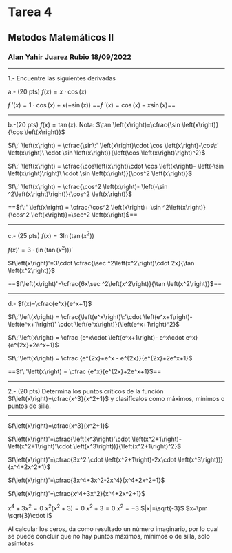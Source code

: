 # Tarea 4
## Metodos Matemáticos II  
### Alan Yahir Juarez Rubio 18/09/2022

---
1.- Encuentre las siguientes derivadas

a.- (20 pts) $f\left(x\right) = x\cdot \cos\left(x\right)$

$f\:' \left(x\right) =1\cdot\cos\left(x\right)+x\left(-\sin\left(x\right)\right)$
==$f\:' \left(x\right) =\cos\left(x\right)-x\sin \left(x\right)$==

---
b.-(20 pts) $f \left(x\right)=\tan(x)$. Nota: $\tan \left(x\right)=\cfrac{\sin \left(x\right)}{\cos \left(x\right)}$

$f\:' \left(x\right) = \cfrac{\sin\:' \left(x\right)\cdot \cos \left(x\right)-\cos\:' \left(x\right)\ \cdot \sin \left(x\right)}{\left(\cos \left(x\right)\right)^2}$

$f\:' \left(x\right) = \cfrac{\cos\left(x\right)\cdot \cos \left(x\right)- \left(-\sin \left(x\right)\right)\ \cdot \sin \left(x\right)}{\cos^2 \left(x\right)}$

$f\:' \left(x\right) = \cfrac{\cos^2 \left(x\right)- \left(-\sin ^2\left(x\right)\right)}{\cos^2 \left(x\right)}$

==$f\:' \left(x\right) = \cfrac{\cos^2 \left(x\right)+ \sin ^2\left(x\right)}{\cos^2 \left(x\right)}=\sec^2 \left(x\right)$==

---
c.- (25 pts) $f\left(x\right)=3\ln \left(\tan \left(x^2 \right)\right)$

$f\left(x\right)'=3\cdot \left(\ln\left(\tan \left(x^2 \right)\right)\right)'$

$f\left(x\right)'=3\cdot \cfrac{\sec ^2\left(x^2\right)\cdot 2x}{\tan \left(x^2\right)}$

==$f\left(x\right)'=\cfrac{6x\sec ^2\left(x^2\right)}{\tan \left(x^2\right)}$==

---

d.- $f(x)=\cfrac{e^x}{e^x+1}$


$f\:'\left(x\right) = \cfrac{\left(e^x\right)\:'\cdot \left(e^x+1\right)- \left(e^x+1\right)' \cdot \left(e^x\right)}{\left(e^x+1\right)^2}$

$f\:'\left(x\right) = \cfrac {e^x\cdot \left(e^x+1\right)- e^x\cdot e^x}{e^{2x}+2e^x+1}$

$f\:'\left(x\right) = \cfrac {e^{2x}+e^x - e^{2x}}{e^{2x}+2e^x+1}$

==$f\:'\left(x\right) = \cfrac {e^x}{e^{2x}+2e^x+1}$==

---
2.- (20 pts) Determina los puntos críticos de la función $f\left(x\right)=\cfrac{x^3}{x^2+1}$ y clasifícalos como máximos, mínimos o puntos de silla.

---

$f\left(x\right)=\cfrac{x^3}{x^2+1}$


$f\left(x\right)'=\cfrac{\left(x^3\right)'\cdot \left(x^2+1\right)-\left(x^2+1\right)'\cdot \left(x^3\right))}{\left(x^2+1\right)^2}$

$f\left(x\right)'=\cfrac{3x^2 \cdot \left(x^2+1\right)-2x\cdot \left(x^3\right))}{x^4+2x^2+1}$

$f\left(x\right)'=\cfrac{3x^4+3x^2-2x^4}{x^4+2x^2+1}$

$f\left(x\right)'=\cfrac{x^4+3x^2}{x^4+2x^2+1}$

$x^4+3x^2=0$
$x^2(x^2+3)=0$
$x^2+3=0$
$x^2=-3$
$|x|=\sqrt{-3}$
$x=\pm \sqrt{3}\cdot i$

Al calcular los ceros, da como resultado un número imaginario, por lo cual se puede concluir que no hay puntos máximos, mínimos o de silla, solo asíntotas
